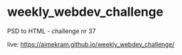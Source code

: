 # weekly_webdev_challenge
PSD to HTML - challenge nr 37

live: https://aimekram.github.io/weekly_webdev_challenge/
